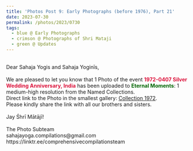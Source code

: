 ```yaml
---
title: 'Photos Post 9: Early Photographs (before 1976), Part 21'
date: 2023-07-30
permalink: /photos/2023/0730
tags:
  - blue @ Early Photographs
  - crimson @ Photographs of Shri Mataji
  - green @ Updates
---
```


<p>
<br>
Dear Sahaja Yogis and Sahaja Yoginīs,<br>
<br>
We are pleased to let you know that 1 Photo of the event <font color="Crimson"><b>1972-0407 Silver Wedding Anniversary, India</b></font> has been uploaded to <font color="DarkGreen"><b>Eternal Moments</b></font>: 1 medium-high resolution from the Named Collections.<br>
Direct link to the Photo in the smallest gallery: <a href="https://eternalmoments.smugmug.com/Collections/XYZKnown-Collection/1972/"> Collection 1972</a>.<br>
Please kindly share the link with all our brothers and sisters.<br>

<br>
Jay Śhrī Mātājī!<br>
<br>
The Photo Subteam<br>
sahajayoga.compilations@gmail.com<br>
https://linktr.ee/comprehensivecompilationsteam<br>
</p>